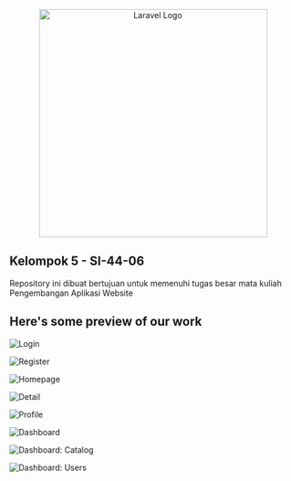<p align="center"><a href="https://laravel.com" target="_blank"><img src="https://raw.githubusercontent.com/laravel/art/master/logo-lockup/5%20SVG/2%20CMYK/1%20Full%20Color/laravel-logolockup-cmyk-red.svg" width="400" alt="Laravel Logo"></a></p>


## Kelompok 5 - SI-44-06

Repository ini dibuat bertujuan untuk memenuhi tugas besar mata kuliah Pengembangan Aplikasi Website


## Here's some preview of our work
![Login](https://github.com/wisnuwirayuda15/TUBES_WAD/blob/master/public/img/screenshots/7.png)

![Register](https://github.com/wisnuwirayuda15/TUBES_WAD/blob/master/public/img/screenshots/8.png)

![Homepage](https://github.com/wisnuwirayuda15/TUBES_WAD/blob/master/public/img/screenshots/1.png)

![Detail](https://github.com/wisnuwirayuda15/TUBES_WAD/blob/master/public/img/screenshots/2.png)

![Profile](https://github.com/wisnuwirayuda15/TUBES_WAD/blob/master/public/img/screenshots/3.png)

![Dashboard](https://github.com/wisnuwirayuda15/TUBES_WAD/blob/master/public/img/screenshots/4.png)

![Dashboard: Catalog](https://github.com/wisnuwirayuda15/TUBES_WAD/blob/master/public/img/screenshots/5.png)

![Dashboard: Users](https://github.com/wisnuwirayuda15/TUBES_WAD/blob/master/public/img/screenshots/6.png)

